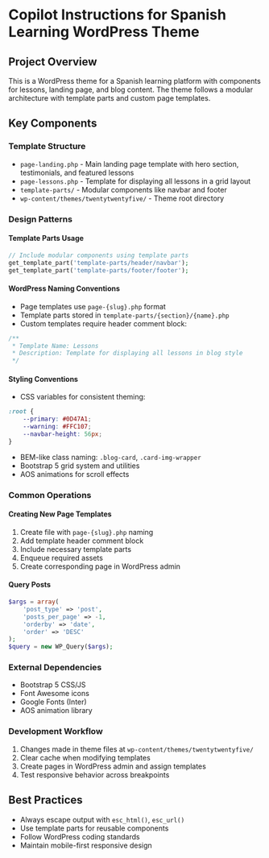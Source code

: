 # Copilot Instructions for Spanish Learning WordPress Theme

## Project Overview
This is a WordPress theme for a Spanish learning platform with components for lessons, landing page, and blog content. The theme follows a modular architecture with template parts and custom page templates.

## Key Components

### Template Structure
- `page-landing.php` - Main landing page template with hero section, testimonials, and featured lessons
- `page-lessons.php` - Template for displaying all lessons in a grid layout
- `template-parts/` - Modular components like navbar and footer
- `wp-content/themes/twentytwentyfive/` - Theme root directory

### Design Patterns

#### Template Parts Usage
```php
// Include modular components using template parts
get_template_part('template-parts/header/navbar');
get_template_part('template-parts/footer/footer');
```

#### WordPress Naming Conventions
- Page templates use `page-{slug}.php` format
- Template parts stored in `template-parts/{section}/{name}.php`
- Custom templates require header comment block:
```php
/**
 * Template Name: Lessons
 * Description: Template for displaying all lessons in blog style
 */
```

#### Styling Conventions
- CSS variables for consistent theming:
```css
:root {
    --primary: #0D47A1;
    --warning: #FFC107;
    --navbar-height: 56px;
}
```
- BEM-like class naming: `.blog-card`, `.card-img-wrapper`
- Bootstrap 5 grid system and utilities
- AOS animations for scroll effects

### Common Operations

#### Creating New Page Templates
1. Create file with `page-{slug}.php` naming
2. Add template header comment block
3. Include necessary template parts
4. Enqueue required assets
5. Create corresponding page in WordPress admin

#### Query Posts
```php
$args = array(
    'post_type' => 'post',
    'posts_per_page' => -1,
    'orderby' => 'date',
    'order' => 'DESC'
);
$query = new WP_Query($args);
```

### External Dependencies
- Bootstrap 5 CSS/JS
- Font Awesome icons
- Google Fonts (Inter)
- AOS animation library

### Development Workflow
1. Changes made in theme files at `wp-content/themes/twentytwentyfive/`
2. Clear cache when modifying templates
3. Create pages in WordPress admin and assign templates
4. Test responsive behavior across breakpoints

## Best Practices
- Always escape output with `esc_html()`, `esc_url()`
- Use template parts for reusable components
- Follow WordPress coding standards
- Maintain mobile-first responsive design
